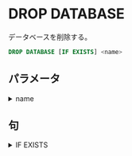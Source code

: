 # DROP DATABASE

データベースを削除する。

```sql
DROP DATABASE [IF EXISTS] <name>
```

## パラメータ

<details><summary>name</summary>

削除するデータベースの名前

</details>

## 句

<details><summary>IF EXISTS</summary>

存在しない場合もエラーが発生しない。

```sql
IF EXISTS
```

</details>
